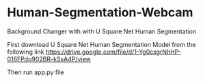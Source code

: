 # Human-Segmentation-Webcam
 Background Changer with with U Square Net Human Segmentation

First download U Square Net Human Segmentation Model from the following link
https://drive.google.com/file/d/1-Yg0cxgrNhHP-016FPdp902BR-kSsA4P/view

Then run app.py file 
